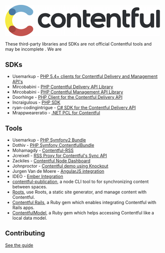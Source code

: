 ![Contentful Logo](logo.png)

These third-party libraries and SDKs are not official Contentful tools and may be incomplete . We are 

## SDKs

* Usemarkup - [PHP 5.4+ clients for Contentful Delivery and Management API's][27]
* Mircobabini - [PHP Contentful Delivery API Library][29]
* Mircobabini - [PHP Contentful Management API Library][30]
* Doorhinge - [PHP Client for the Contentful Delivery API][32]
* Incraigulous - [PHP SDK][39]
* ryan-codingintrigue - [C# SDK for the Contentful Delivery API][33]
* Mrappweareratio - [.NET PCL for Contentful][34]

## Tools

* Usemarkup - [PHP Symfony2 Bundle][28]
* Dothiv - [PHP Symfony ContentfulBundle][31]
* Mohamagdy - [Contentful-RSS][35]
* Jcreixell - [RSS Proxy for Contentful's Sync API][36]
* Zackiles - [Contentful Node Dashboard][37]
* Johnproctor - [Contentful demo using Knockout][38]
* Jurgen Van de Moere - [AngularJS integration][40]
* IDEO - [Ember Integration][41]
* [contentful-publication][1], a node CLI tool to for synchronizing content between spaces.
* [Roots][2], use Roots, a static site generator, and manage content with Contentful.
* [Contentful Rails][3], a Ruby gem which enables integrating Contentful with Rails apps.
* [ContentfulModel][4], a Ruby gem which helps accessing Contentful like a local data model.

## Contributing
[See the guide](CONTRIBUTING.md)


[1]: https://github.com/jsebfranck/contentful-publication
[2]: https://github.com/carrot/roots-contentful
[3]: https://github.com/errorstudio/contentful_rails
[4]: https://github.com/errorstudio/contentful_model
[28]: https://github.com/usemarkup/ContentfulBundle
[31]: https://github.com/dothiv/ContentfulBundle
[35]: https://github.com/mohamagdy/contentful-rss
[36]: https://github.com/jcreixell/contentful-sync-rss
[37]: https://github.com/zackiles/contentful-node-dashboard
[38]: https://github.com/johnproctor/ContentOut
[40]: https://github.com/jvandemo/angular-contentful
[41]: https://github.com/ideo/ember-contentful/
[27]: https://github.com/usemarkup/contentful
[29]: https://github.com/mircobabini/contentful.php
[30]: https://github.com/mircobabini/contentful-management.php
[32]: https://github.com/doorhinge/contentful-client
[33]: https://github.com/ryan-codingintrigue/Contentful.NET
[34]: https://github.com/mrappweareratio/Contentful.SDK
[39]: https://github.com/incraigulous/contentful-sdk

